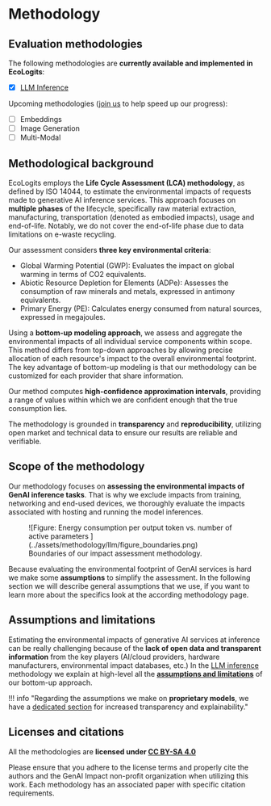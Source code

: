 # Methodology

## Evaluation methodologies

The following methodologies are **currently available and implemented in EcoLogits**:

- [x] [LLM Inference](llm_inference.md)

Upcoming methodologies ([join us](https://genai-impact.org/contact) to help speed up our progress):

- [ ] Embeddings
- [ ] Image Generation
- [ ] Multi-Modal

## Methodological background

EcoLogits employs the **Life Cycle Assessment (LCA) methodology**, as defined by ISO 14044, to estimate the environmental impacts of requests made to generative AI inference services. This approach focuses on **multiple phases** of the lifecycle, specifically raw material extraction, manufacturing, transportation (denoted as embodied impacts), usage and end-of-life. Notably, we do not cover the end-of-life phase due to data limitations on e-waste recycling.

Our assessment considers **three key environmental criteria**:

- Global Warming Potential (GWP): Evaluates the impact on global warming in terms of CO2 equivalents.
- Abiotic Resource Depletion for Elements (ADPe): Assesses the consumption of raw minerals and metals, expressed in antimony equivalents.
- Primary Energy (PE): Calculates energy consumed from natural sources, expressed in megajoules.

Using a **bottom-up modeling approach**, we assess and aggregate the environmental impacts of all individual service components within scope. This method differs from top-down approaches by allowing precise allocation of each resource's impact to the overall environmental footprint. The key advantage of bottom-up modeling is that our methodology can be customized for each provider that share information.

Our method computes **high-confidence approximation intervals**, providing a range of values within which we are confident enough that the true consumption lies.

The methodology is grounded in **transparency** and **reproducibility**, utilizing open market and technical data to ensure our results are reliable and verifiable.

## Scope of the methodology

Our methodology focuses on **assessing the environmental impacts of GenAI inference tasks**. That is why we exclude impacts from training, networking and end-used devices, we thoroughly evaluate the impacts associated with hosting and running the model inferences.

<figure markdown="span">
  ![Figure: Energy consumption per output token vs. number of active parameters ](../assets/methodology/llm/figure_boundaries.png)
  <figcaption>Boundaries of our impact assessment methodology.</figcaption>
</figure>

Because evaluating the environmental footprint of GenAI services is hard we make some **assumptions** to simplify the assessment. In the following section we will describe general assumptions that we use, if you want to learn more about the specifics look at the according methodology page.  


## Assumptions and limitations

Estimating the environmental impacts of generative AI services at inference can be really challenging because of the **lack of open data and transparent information** from the key players (AI/cloud providers, hardware manufacturers, environmental impact databases, etc.) In the [LLM inference](llm_inference.md) methodology we explain at high-level all the [**assumptions and limitations**](llm_inference.md#assumptions-and-limitations) of our bottom-up approach.

!!! info "Regarding the assumptions we make on **proprietary models**, we have a [dedicated section](proprietary_models.md) for increased transparency and explainability."


## Licenses and citations

All the methodologies are **licensed under [CC BY-SA 4.0](https://creativecommons.org/licenses/by-sa/4.0/)**
<img style="height:22px!important;margin-left:3px;vertical-align:text-bottom;" src="https://mirrors.creativecommons.org/presskit/icons/cc.svg?ref=chooser-v1" alt="">
<img style="height:22px!important;margin-left:3px;vertical-align:text-bottom;" src="https://mirrors.creativecommons.org/presskit/icons/by.svg?ref=chooser-v1" alt="">
<img style="height:22px!important;margin-left:3px;vertical-align:text-bottom;" src="https://mirrors.creativecommons.org/presskit/icons/sa.svg?ref=chooser-v1" alt="">

Please ensure that you adhere to the license terms and properly cite the authors and the GenAI Impact non-profit organization when utilizing this work. Each methodology has an associated paper with specific citation requirements.
